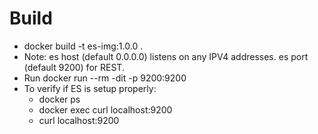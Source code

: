 # Build
* docker build -t es-img:1.0.0 .
* Note: es host (default 0.0.0.0) listens on any IPV4 addresses. es port (default 9200) for REST.
* Run docker run --rm -dit -p 9200:9200 <image id>
* To verify if ES is setup properly:
    * docker ps
    * docker exec <container id> curl localhost:9200
    * curl localhost:9200